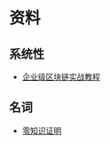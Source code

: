# 资料

## 系统性

- [企业级区块链实战教程](https://learnblockchain.cn/books/enterprise/)


## 名词

- [零知识证明](https://www.cnblogs.com/Lands-ljk/p/11718235.html)